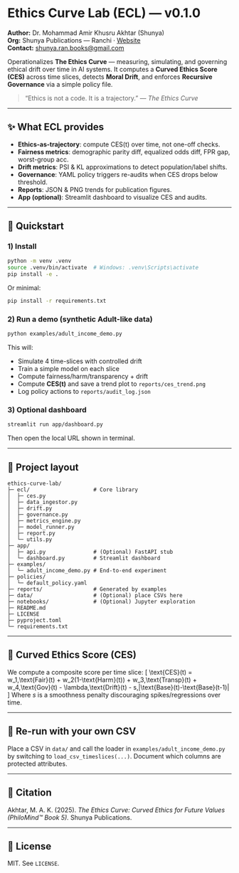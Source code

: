 # Ethics Curve Lab (ECL) — v0.1.0

**Author:** Dr. Mohammad Amir Khusru Akhtar (Shunya)  
**Org:** Shunya Publications — Ranchi · [Website](https://www.shunyapublications.com/)  
**Contact:** shunya.ran.books@gmail.com

Operationalizes **The Ethics Curve** — measuring, simulating, and governing ethical drift over time in AI systems.
It computes a **Curved Ethics Score (CES)** across time slices, detects **Moral Drift**, and enforces **Recursive Governance** via a simple policy file.

> “Ethics is not a code. It is a trajectory.” — *The Ethics Curve*

---

## ✨ What ECL provides
- **Ethics-as-trajectory**: compute CES(t) over time, not one-off checks.  
- **Fairness metrics**: demographic parity diff, equalized odds diff, FPR gap, worst-group acc.  
- **Drift metrics**: PSI & KL approximations to detect population/label shifts.  
- **Governance**: YAML policy triggers re-audits when CES drops below threshold.  
- **Reports**: JSON & PNG trends for publication figures.  
- **App (optional)**: Streamlit dashboard to visualize CES and audits.

---

## 🚀 Quickstart

### 1) Install
```bash
python -m venv .venv
source .venv/bin/activate  # Windows: .venv\Scripts\activate
pip install -e .
```

Or minimal:
```bash
pip install -r requirements.txt
```

### 2) Run a demo (synthetic Adult-like data)
```bash
python examples/adult_income_demo.py
```

This will:
- Simulate 4 time-slices with controlled drift
- Train a simple model on each slice
- Compute fairness/harm/transparency + drift
- Compute **CES(t)** and save a trend plot to `reports/ces_trend.png`
- Log policy actions to `reports/audit_log.json`

### 3) Optional dashboard
```bash
streamlit run app/dashboard.py
```
Then open the local URL shown in terminal.

---

## 📂 Project layout
```
ethics-curve-lab/
├─ ecl/                    # Core library
│  ├─ ces.py
│  ├─ data_ingestor.py
│  ├─ drift.py
│  ├─ governance.py
│  ├─ metrics_engine.py
│  ├─ model_runner.py
│  ├─ report.py
│  └─ utils.py
├─ app/
│  ├─ api.py               # (Optional) FastAPI stub
│  └─ dashboard.py         # Streamlit dashboard
├─ examples/
│  └─ adult_income_demo.py # End-to-end experiment
├─ policies/
│  └─ default_policy.yaml
├─ reports/                # Generated by examples
├─ data/                   # (Optional) place CSVs here
├─ notebooks/              # (Optional) Jupyter exploration
├─ README.md
├─ LICENSE
├─ pyproject.toml
└─ requirements.txt
```

---

## 🧮 Curved Ethics Score (CES)
We compute a composite score per time slice:
\[
\text{CES}(t) = w_1\,\text{Fair}(t) + w_2(1-\text{Harm}(t)) + w_3\,\text{Transp}(t) + w_4\,\text{Gov}(t) - \lambda\,\text{Drift}(t) - s\,|\text{Base}(t)-\text{Base}(t-1)|
\]
Where *s* is a smoothness penalty discouraging spikes/regressions over time.

---

## 🧪 Re-run with your own CSV
Place a CSV in `data/` and call the loader in `examples/adult_income_demo.py` by switching to `load_csv_timeslices(...)`. Document which columns are protected attributes.

---

## 📝 Citation
Akhtar, M. A. K. (2025). *The Ethics Curve: Curved Ethics for Future Values (PhiloMind™ Book 5).* Shunya Publications.

---

## 📄 License
MIT. See `LICENSE`.
